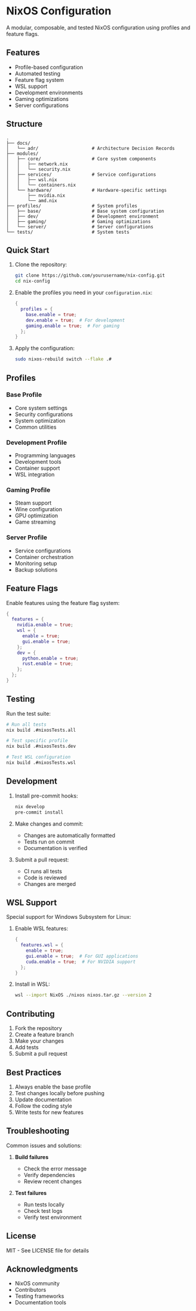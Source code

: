 # NixOS Configuration

A modular, composable, and tested NixOS configuration using profiles and feature flags.

## Features

- Profile-based configuration
- Automated testing
- Feature flag system
- WSL support
- Development environments
- Gaming optimizations
- Server configurations

## Structure

```
.
├── docs/
│   └── adr/                    # Architecture Decision Records
├── modules/
│   ├── core/                   # Core system components
│   │   ├── network.nix
│   │   └── security.nix
│   ├── services/               # Service configurations
│   │   ├── wsl.nix
│   │   └── containers.nix
│   └── hardware/               # Hardware-specific settings
│       ├── nvidia.nix
│       └── amd.nix
├── profiles/                   # System profiles
│   ├── base/                   # Base system configuration
│   ├── dev/                    # Development environment
│   ├── gaming/                 # Gaming optimizations
│   └── server/                 # Server configurations
└── tests/                      # System tests
```

## Quick Start

1. Clone the repository:
   ```bash
   git clone https://github.com/yourusername/nix-config.git
   cd nix-config
   ```

2. Enable the profiles you need in your `configuration.nix`:
   ```nix
   {
     profiles = {
       base.enable = true;
       dev.enable = true;  # For development
       gaming.enable = true;  # For gaming
     };
   }
   ```

3. Apply the configuration:
   ```bash
   sudo nixos-rebuild switch --flake .#
   ```

## Profiles

### Base Profile
- Core system settings
- Security configurations
- System optimization
- Common utilities

### Development Profile
- Programming languages
- Development tools
- Container support
- WSL integration

### Gaming Profile
- Steam support
- Wine configuration
- GPU optimization
- Game streaming

### Server Profile
- Service configurations
- Container orchestration
- Monitoring setup
- Backup solutions

## Feature Flags

Enable features using the feature flag system:

```nix
{
  features = {
    nvidia.enable = true;
    wsl = {
      enable = true;
      gui.enable = true;
    };
    dev = {
      python.enable = true;
      rust.enable = true;
    };
  };
}
```

## Testing

Run the test suite:

```bash
# Run all tests
nix build .#nixosTests.all

# Test specific profile
nix build .#nixosTests.dev

# Test WSL configuration
nix build .#nixosTests.wsl
```

## Development

1. Install pre-commit hooks:
   ```bash
   nix develop
   pre-commit install
   ```

2. Make changes and commit:
   - Changes are automatically formatted
   - Tests run on commit
   - Documentation is verified

3. Submit a pull request:
   - CI runs all tests
   - Code is reviewed
   - Changes are merged

## WSL Support

Special support for Windows Subsystem for Linux:

1. Enable WSL features:
   ```nix
   {
     features.wsl = {
       enable = true;
       gui.enable = true;  # For GUI applications
       cuda.enable = true;  # For NVIDIA support
     };
   }
   ```

2. Install in WSL:
   ```bash
   wsl --import NixOS ./nixos nixos.tar.gz --version 2
   ```

## Contributing

1. Fork the repository
2. Create a feature branch
3. Make your changes
4. Add tests
5. Submit a pull request

## Best Practices

1. Always enable the base profile
2. Test changes locally before pushing
3. Update documentation
4. Follow the coding style
5. Write tests for new features

## Troubleshooting

Common issues and solutions:

1. **Build failures**
   - Check the error message
   - Verify dependencies
   - Review recent changes

2. **Test failures**
   - Run tests locally
   - Check test logs
   - Verify test environment

## License

MIT - See LICENSE file for details

## Acknowledgments

- NixOS community
- Contributors
- Testing frameworks
- Documentation tools

